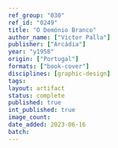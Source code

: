 ```yaml
---
ref_group: "030"
ref_id: "0249"
title: "O Demónio Branco"
author_name: ["Victor Palla"]
publisher: ["Arcádia"]
year: "y1958"
origin: ["Portugal"]
formats: ["book-cover"]
disciplines: [graphic-design]
tags:
layout: artifact
status: complete
published: true
int_published: true
image_count:
date_added: 2023-06-16
batch:
---
```

